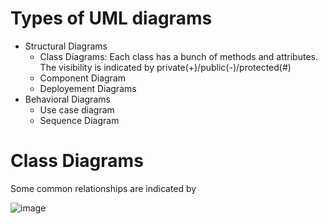 # Types of UML diagrams
* Structural Diagrams
  * Class Diagrams: Each class has a bunch of methods and attributes. The visibility is indicated by private(+)/public(-)/protected(#)
  * Component Diagram
  * Deployement Diagrams 
* Behavioral Diagrams
  * Use case diagram
  * Sequence Diagram


#  Class Diagrams
Some common relationships are indicated by


![image](https://github.com/pranav656/cpp-scratch/assets/16985556/1b01fdfd-1f36-4972-821c-27b06851e1f1)



